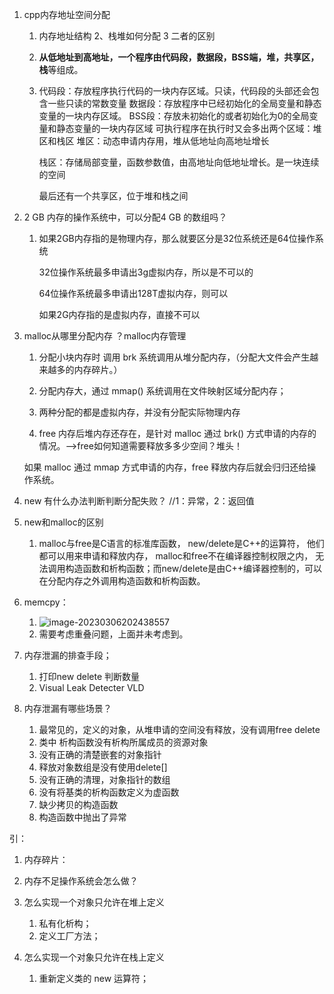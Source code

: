 1. cpp内存地址空间分配  

   1. 内存地址结构 2、栈堆如何分配 3 二者的区别

   2. **从低地址到高地址，一个程序由代码段，数据段，BSS端，堆，共享区，栈**等组成。

   3. 代码段：存放程序执行代码的一块内存区域。只读，代码段的头部还会包含一些只读的常数变量
      数据段：存放程序中已经初始化的全局变量和静态变量的一块内存区域。
      BSS段：存放未初始化的或者初始化为0的全局变量和静态变量的一块内存区域
      可执行程序在执行时又会多出两个区域：堆区和栈区
       堆区：动态申请内存用，堆从低地址向高地址增长

       栈区：存储局部变量，函数参数值，由高地址向低地址增长。是一块连续的空间

       最后还有一个共享区，位于堆和栈之间

2. 2 GB 内存的操作系统中，可以分配4 GB 的数组吗？

   1. 如果2GB内存指的是物理内存，那么就要区分是32位系统还是64位操作系统

      32位操作系统最多申请出3g虚拟内存，所以是不可以的

      64位操作系统最多申请出128T虚拟内存，则可以

      如果2G内存指的是虚拟内存，直接不可以

3. malloc从哪里分配内存 ？malloc内存管理

   1. 分配小块内存时 调用 brk 系统调用从堆分配内存，（分配大文件会产生越来越多的内存碎片。）

   2. 分配内存大，通过 mmap() 系统调用在文件映射区域分配内存；

   2. 两种分配的都是虚拟内存，并没有分配实际物理内存

   3.  free 内存后堆内存还存在，是针对 malloc 通过 brk() 方式申请的内存的情况。-->free如何知道需要释放多多少空间？堆头！

      如果 malloc 通过 mmap 方式申请的内存，free 释放内存后就会归归还给操作系统。

4. new 有什么办法判断判断分配失败？ //1：异常，2：返回值

5. new和malloc的区别

   1. malloc与free是C语言的标准库函数， new/delete是C++的运算符， 他们都可以用来申请和释放内存， malloc和free不在编译器控制权限之内， 无法调用构造函数和析构函数；而new/delete是由C++编译器控制的，可以在分配内存之外调用构造函数和析构函数。
   
6. memcpy：

   1. ![image-20230306202438557](C:\Users\qq130\AppData\Roaming\Typora\typora-user-images\image-20230306202438557.png)
   1. 需要考虑重叠问题，上面并未考虑到。
   
6. 内存泄漏的排查手段；

   1. 打印new delete 判断数量
   1. Visual Leak Detecter VLD
   
8. 内存泄漏有哪些场景？

   1. 最常见的，定义的对象，从堆申请的空间没有释放，没有调用free delete
   2. 类中 析构函数没有析构所属成员的资源对象
   3. 没有正确的清楚嵌套的对象指针
   4. 释放对象数组是没有使用delete[]
   5. 没有正确的清理，对象指针的数组
   6. 没有将基类的析构函数定义为虚函数
   7. 缺少拷贝的构造函数
   8. 构造函数中抛出了异常




引：

1. 内存碎片：
2. 内存不足操作系统会怎么做？



1. 怎么实现一个对象只允许在堆上定义
   1. 私有化析构；
   2. 定义工厂方法；
2. 怎么实现一个对象只允许在栈上定义
   1. 重新定义类的 new 运算符；